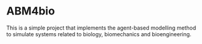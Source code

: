 # ABM4bio
This is a simple project that implements the agent-based modelling method to simulate systems related to biology, biomechanics and bioengineering.
